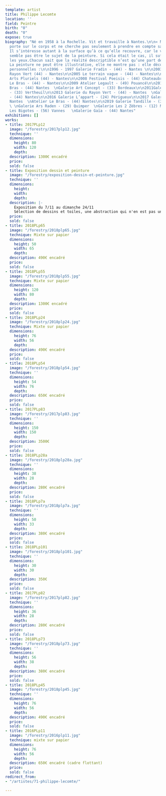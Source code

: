 ```yaml
---
template: artist
title: Philippe Lecomte
location: ''
field: Peintre
birth: "0"
death: "0"
expose: true
biography: "Né en 1958 à la Rochelle. Vit et travaille à Nantes.\n\n« Mon travail
  porte sur le corps et ne cherche pas seulement à prendre en compte sa représentation.
  Il s’intéresse autant à la surface qu’à ce qu’elle recouvre, car le visible ne lui
  semble pas être le sujet de la peinture. Si cela était le cas, il suffirait d’ouvrir
  les yeux.Chacun sait que la réalité descriptible n’est qu’une part de la réalité.
  La peinture ne peut être illustrative, elle ne montre pas : elle découvre. »\n\nExpositions
  personnelles :\n\n1996 - 1997 Galerie Fradin - (44) - Nantes \n\n2003 Galerie du
  Rayon Vert (44) - Nantes\n\n2005 Le terrain vague - (44) - Nantes\n\n2007 Galerie
  Arts Pluriels (44) - Nantes\n\n2008 Festival Poeisis - (44) Chateaubriant   \nAtelier
  Le Bras - (44) - Nantes\n\n2009 Atelier Legault - (49) Pouancé\n\n2010 Atelier Le
  Bras - (44) Nantes  \nGalerie Art Concept - (33) Bordeaux\n\n2011Galerie Tandille
  - (33) Vertheuil\n\n2013 Galerie du Rayon Vert - (44) - Nantes  \nGalerie Anti Reflets
  - (44) Nantes\n\n2016 Galerie L’appart - (24) Périgueux\n\n2017 Galerie Gaïa - (44)
  Nantes  \nAtelier Le Bras - (44) Nantes\n\n2019 Galerie Tandille - (33) Vertheuil
  \ \nGalerie Ars Raden - (29) Quimper  \nGalerie Les 2 Zèbres - (12) Monnes  \nGalerie
  Les Bigotes - (56) Vannes   \nGalerie Gaïa - (44) Nantes"
exhibitions: []
works:
- title: 2017PLp12
  image: "/forestry/2017plp12.jpg"
  technique: ''
  dimensions:
    height: 80
    width: 120
    depth: 
  description: 1300€ encadré
  price: 
  sold: false
- title: Exposition dessin et peinture
  image: "/forestry/exposition-dessin-et-peinture.jpg"
  technique: ''
  dimensions:
    height: 
    width: 
    depth: 
  description: |-
    Exposition du 7/11 au dimanche 24/11
    Sélection de dessins et toiles, une abstraction qui n'en est pas une, la seule condition pour le savoir est de prendre son temps devant chacune et de se laisser faire et faire confiance à son instinct. La couleur fera le reste.
  price: 
  sold: false
- title: 2018PLp65
  image: "/forestry/2018plp65.jpg"
  technique: Mixte sur papier
  dimensions:
    height: 50
    width: 65
    depth: 
  description: 490€ encadré
  price: 
  sold: false
- title: 2018PLp55
  image: "/forestry/2018plp55.jpg"
  technique: Mixte sur papier
  dimensions:
    height: 120
    width: 80
    depth: 
  description: 1300€ encadré
  price: 
  sold: false
- title: 2018PLp24
  image: "/forestry/2018plp24.jpg"
  technique: Mixte sur papier
  dimensions:
    height: 76
    width: 56
    depth: 
  description: 490€ encadré
  price: 
  sold: false
- title: 2018PLp54
  image: "/forestry/2018plp54.jpg"
  technique: ''
  dimensions:
    height: 54
    width: 76
    depth: 
  description: 650€ encadré
  price: 
  sold: false
- title: 2017PLp83
  image: "/forestry/2017plp83.jpg"
  technique: ''
  dimensions:
    height: 150
    width: 150
    depth: 
  description: 3500€
  price: 
  sold: false
- title: 2018PLp28a
  image: "/forestry/2018plp28a.jpg"
  technique: ''
  dimensions:
    height: 38
    width: 28
    depth: 
  description: 280€ encadré
  price: 
  sold: false
- title: 2018PLp7a
  image: "/forestry/2018plp7a.jpg"
  technique: ''
  dimensions:
    height: 50
    width: 33
    depth: 
  description: 380€ encadré
  price: 
  sold: false
- title: 2018PLp101
  image: "/forestry/2018plp101.jpg"
  technique: ''
  dimensions:
    height: 30
    width: 30
    depth: 
  description: 350€
  price: 
  sold: false
- title: 2017PLp82
  image: "/forestry/2017plp82.jpg"
  technique: ''
  dimensions:
    height: 36
    width: 28
    depth: 
  description: 280€ encadré
  price: 
  sold: false
- title: 2018PLp73
  image: "/forestry/2018plp73.jpg"
  technique: ''
  dimensions:
    height: 56
    width: 38
    depth: 
  description: 380€ encadré
  price: 
  sold: false
- title: 2018PLp45
  image: "/forestry/2018plp45.jpg"
  technique: ''
  dimensions:
    height: 76
    width: 56
    depth: 
  description: 490€ encadré
  price: 
  sold: false
- title: 2016PLp11
  image: "/forestry/2016plp11.jpg"
  technique: mixte sur papier
  dimensions:
    height: 76
    width: 56
    depth: 
  description: 650€ encadré (cadre flottant)
  price: 
  sold: false
redirect_from:
- "/artistes/71-philippe-lecomte/"

---
```

